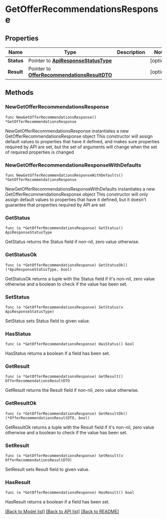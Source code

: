 # GetOfferRecommendationsResponse

## Properties

Name | Type | Description | Notes
------------ | ------------- | ------------- | -------------
**Status** | Pointer to [**ApiResponseStatusType**](ApiResponseStatusType.md) |  | [optional] 
**Result** | Pointer to [**OfferRecommendationsResultDTO**](OfferRecommendationsResultDTO.md) |  | [optional] 

## Methods

### NewGetOfferRecommendationsResponse

`func NewGetOfferRecommendationsResponse() *GetOfferRecommendationsResponse`

NewGetOfferRecommendationsResponse instantiates a new GetOfferRecommendationsResponse object
This constructor will assign default values to properties that have it defined,
and makes sure properties required by API are set, but the set of arguments
will change when the set of required properties is changed

### NewGetOfferRecommendationsResponseWithDefaults

`func NewGetOfferRecommendationsResponseWithDefaults() *GetOfferRecommendationsResponse`

NewGetOfferRecommendationsResponseWithDefaults instantiates a new GetOfferRecommendationsResponse object
This constructor will only assign default values to properties that have it defined,
but it doesn't guarantee that properties required by API are set

### GetStatus

`func (o *GetOfferRecommendationsResponse) GetStatus() ApiResponseStatusType`

GetStatus returns the Status field if non-nil, zero value otherwise.

### GetStatusOk

`func (o *GetOfferRecommendationsResponse) GetStatusOk() (*ApiResponseStatusType, bool)`

GetStatusOk returns a tuple with the Status field if it's non-nil, zero value otherwise
and a boolean to check if the value has been set.

### SetStatus

`func (o *GetOfferRecommendationsResponse) SetStatus(v ApiResponseStatusType)`

SetStatus sets Status field to given value.

### HasStatus

`func (o *GetOfferRecommendationsResponse) HasStatus() bool`

HasStatus returns a boolean if a field has been set.

### GetResult

`func (o *GetOfferRecommendationsResponse) GetResult() OfferRecommendationsResultDTO`

GetResult returns the Result field if non-nil, zero value otherwise.

### GetResultOk

`func (o *GetOfferRecommendationsResponse) GetResultOk() (*OfferRecommendationsResultDTO, bool)`

GetResultOk returns a tuple with the Result field if it's non-nil, zero value otherwise
and a boolean to check if the value has been set.

### SetResult

`func (o *GetOfferRecommendationsResponse) SetResult(v OfferRecommendationsResultDTO)`

SetResult sets Result field to given value.

### HasResult

`func (o *GetOfferRecommendationsResponse) HasResult() bool`

HasResult returns a boolean if a field has been set.


[[Back to Model list]](../README.md#documentation-for-models) [[Back to API list]](../README.md#documentation-for-api-endpoints) [[Back to README]](../README.md)


